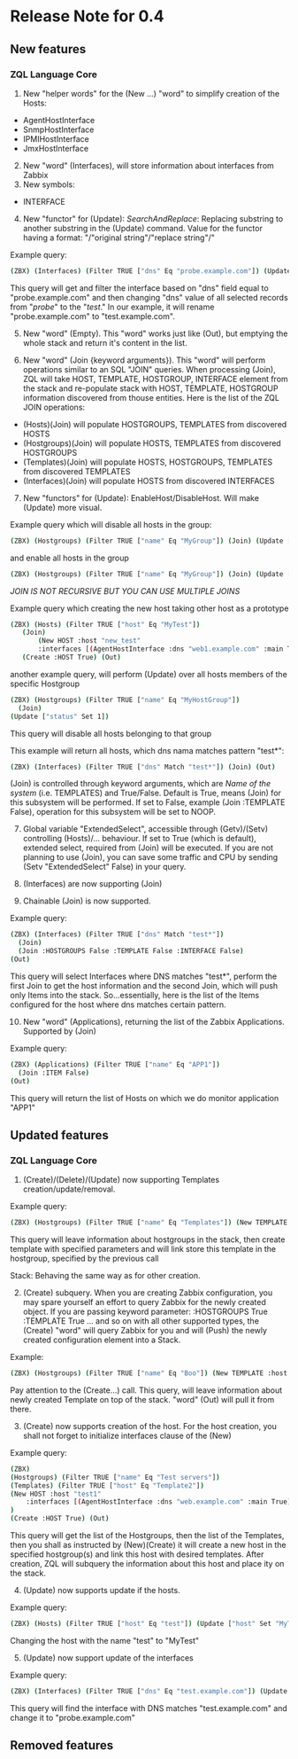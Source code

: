 # Release Note for 0.4

## New features

### ZQL Language Core

1. New "helper words" for the (New ...) "word" to simplify creation of the Hosts:
 * AgentHostInterface
 * SnmpHostInterface
 * IPMIHostInterface
 * JmxHostInterface
 
2. New "word" (Interfaces), will store information about interfaces from Zabbix
3. New symbols:
* INTERFACE
4. New "functor" for (Update): _SearchAndReplace_: Replacing substring to another substring in the (Update) command. Value for the functor having a format: "/"original string"/"replace string"/"

Example query:

```bash
(ZBX) (Interfaces) (Filter TRUE ["dns" Eq "probe.example.com"]) (Update ["dns" SearchAndReplace "/probe/test/"])
```
This query will get and filter the interface based on "dns" field equal to "probe.example.com" and then changing "dns" value of all selected records from "*probe*" to the "*test*." In our example, it will rename "probe.example.com" to "test.example.com".

5. New "word" (Empty). This "word" works just like (Out), but emptying the whole stack and return it's content in the list.

6. New "word" (Join {keyword arguments}). This "word" will perform operations similar to an SQL "JOIN" queries. When processing (Join), ZQL will take HOST, TEMPLATE, HOSTGROUP, INTERFACE element from the stack and re-populate stack with HOST, TEMPLATE, HOSTGROUP information discovered from thouse entities. Here is the list of the ZQL JOIN operations:
* (Hosts)(Join) will populate HOSTGROUPS, TEMPLATES from discovered HOSTS
* (Hostgroups)(Join) will populate HOSTS, TEMPLATES from discovered HOSTGROUPS
* (Templates)(Join) will populate HOSTS, HOSTGROUPS, TEMPLATES from discovered TEMPLATES
* (Interfaces)(Join) will populate HOSTS from discovered INTERFACES

7. New "functors" for (Update): EnableHost/DisableHost. Will make (Update) more visual.

Example query which will disable all hosts in the group:
```bash
(ZBX) (Hostgroups) (Filter TRUE ["name" Eq "MyGroup"]) (Join) (Update ["status" DisableHost])
```

and enable all hosts in the group

```bash
(ZBX) (Hostgroups) (Filter TRUE ["name" Eq "MyGroup"]) (Join) (Update ["status" EnableHost])
```

*JOIN IS NOT RECURSIVE BUT YOU CAN USE MULTIPLE JOINS*

Example query which creating the new host taking other host as a prototype 
```bash
(ZBX) (Hosts) (Filter TRUE ["host" Eq "MyTest"]) 
   (Join) 
       (New HOST :host "new_test" 
       :interfaces [(AgentHostInterface :dns "web1.example.com" :main True)]) 
   (Create :HOST True) (Out)
```

another example query, will perform (Update) over all hosts members of the specific Hostgroup

```bash
(ZBX) (Hostgroups) (Filter TRUE ["name" Eq "MyHostGroup"]) 
  (Join) 
(Update ["status" Set 1])
```
This query will disable all hosts belonging to that group

This example will return all hosts, which dns nama matches pattern "test*":

```bash
(ZBX) (Interfaces) (Filter TRUE ["dns" Match "test*"]) (Join) (Out)
```

(Join) is controlled through keyword arguments, which are _Name of the system_ (i.e. TEMPLATES) and True/False. Default is True, means (Join) for this subsystem will be performed. If set to False, example (Join :TEMPLATE False), operation for this subsystem will be set to NOOP.

7. Global variable "ExtendedSelect", accessible through (Getv)/(Setv) controlling (Hosts)/... behaviour. If set to True (which is default), extended select, required from (Join) will be executed. If you are not planning to use (Join), you can save some traffic and CPU by sending 
(Setv "ExtendedSelect" False) in your query.

8. (Interfaces) are now supporting (Join)

9. Chainable (Join) is now supported.

Example query:
```bash
(ZBX) (Interfaces) (Filter TRUE ["dns" Match "test*"]) 
  (Join) 
  (Join :HOSTGROUPS False :TEMPLATE False :INTERFACE False) 
(Out)
```
This query will select Interfaces where DNS matches "test*", perform the first Join to get the host information and the second Join, which will push only Items into the stack. So...essentially, here is the list of the Items configured for the host where dns matches certain pattern.

10. New "word" (Applications), returning the list of the Zabbix Applications. Supported by (Join)

Example query:

```bash
(ZBX) (Applications) (Filter TRUE ["name" Eq "APP1"]) 
  (Join :ITEM False) 
(Out)
```
This query will return the list of Hosts on which we do monitor application "APP1"

## Updated features

### ZQL Language Core

1. (Create)/(Delete)/(Update) now supporting Templates creation/update/removal.

Example query:
```bash
(ZBX) (Hostgroups) (Filter TRUE ["name" Eq "Templates"]) (New TEMPLATE :host "Template_Test" :name "Test template") (Create) (Out)
```
This query will leave information about hostgroups in the stack, then create template with specified parameters and will link store this template in the hostgroup, specified by the previous call

Stack:
Behaving the same way as for other creation.

2. (Create) subquery. When you are creating Zabbix configuration, you may spare yourself an effort to query Zabbix for the newly created object. If you are passing keyword parameter:
:HOSTGROUPS True
:TEMPLATE True 
... and so on with all other supported types, the (Create) "word" will query Zabbix for you and will (Push) the newly created configuration element into a Stack.

Example:
```bash
(ZBX) (Hostgroups) (Filter TRUE ["name" Eq "Boo"]) (New TEMPLATE :host "Template12" :name "Crazzy Template12") (Create :TEMPLATE True) (Out)
```
Pay attention to the (Create...) call. This query, will leave information about newly created Template on top of the stack. "word" (Out) will pull it from there.

3. (Create) now supports creation of the host. For the host creation, you shall not forget to initialize interfaces clause of the (New)

Example query:
```bash
(ZBX) 
(Hostgroups) (Filter TRUE ["name" Eq "Test servers"]) 
(Templates) (Filter TRUE ["host" Eq "Template2"]) 
(New HOST :host "test1" 
    :interfaces [(AgentHostInterface :dns "web.example.com" :main True)] 
) 
(Create :HOST True) (Out)
```

This query will get the list of the Hostgroups, then the list of the Templates, then you shall as instructed by (New)(Create) it will create a new host in the specified hostgroup(s) and link this host with desired templates. After creation, ZQL will subquery the information about this host and place ity on the stack.

4. (Update) now supports update if the hosts.

Example query:
```bash
(ZBX) (Hosts) (Filter TRUE ["host" Eq "test"]) (Update ["host" Set "MyTest"])
```
Changing the host with the name "test" to "MyTest"

5. (Update) now support update of the interfaces

Example query:
```bash
(ZBX) (Interfaces) (Filter TRUE ["dns" Eq "test.example.com"]) (Update ["dns" Set "probe.example.com"]) (Out)
```
This query will find the interface with DNS matches "test.example.com" and change it to "probe.example.com"



## Removed features
